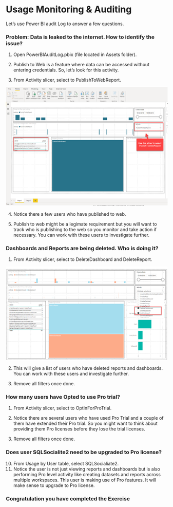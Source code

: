 # Usage Monitoring & Auditing

Let’s use Power BI   audit Log to answer a few questions.

### Problem: Data is leaked to the internet. How to identify the issue?

1. Open PowerBIAuditLog.pbix (file located in Assets folder). 

2. Publish to Web is a feature where data can be accessed without entering credentials. So, let’s look for this activity.

3. From Activity slicer, select to PublishToWebReport.

![Publish to web](Images/PublishToWeb.png)

4. Notice there a few users who have published to web. 

5. Publish to web might be a legimate requirement but you will want to track who is publishing to the web so you monitor and take action if necessary. You can work with these users to investigate further.


### Dashboards and Reports are being deleted. Who is doing it?

1. From Activity slicer, select to DeleteDashboard and DeleteReport.

![Publish to web](Images/DashBoardsDeleted.png)

2. This will give a list of users who have deleted reports and dashboards. You can work with these users and investigate further.

3. Remove all filters once done.

### How many users have Opted to use Pro trial?

1. From Activity slicer, select to OptInForProTrial.

2. Notice there are several users who have used Pro Trial and a couple of them have extended their Pro trial. So you might want to think about providing them Pro licenses before they lose the trial licenses.


4. Remove all filters once done.

### Does user SQLSocialite2 need to be upgraded to Pro license?

10. From Usage by User table, select SQLSocialiate2.
11. Notice the user is not just viewing reports and dashboards but is also performing Pro level activity like creating  datasets and reports across multiple 
workspaces. This user is making use of Pro features. It will make sense to upgrade to Pro license.

### Congratulation you have completed the Exercise



